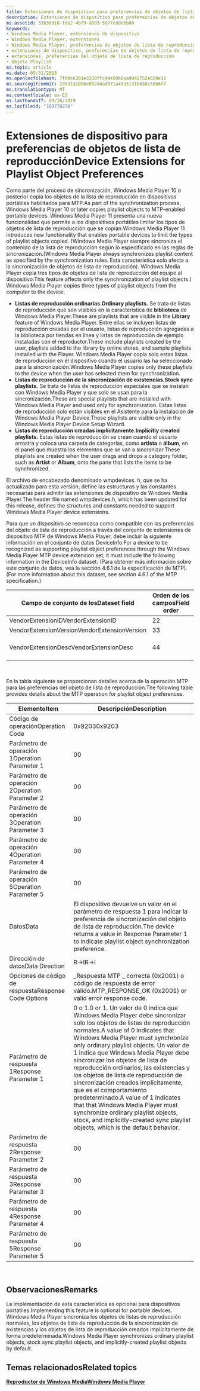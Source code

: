 ```yaml
---
title: Extensiones de dispositivo para preferencias de objetos de lista de reproducción
description: Extensiones de dispositivo para preferencias de objetos de lista de reproducción
ms.assetid: 33b3dd18-fda2-4bf9-a893-5d77cdde6b80
keywords:
- Windows Media Player, extensiones de dispositivo
- Windows Media Player, extensiones
- Windows Media Player, preferencias de objetos de lista de reproducción
- extensiones de dispositivo, preferencias de objetos de lista de reproducción
- extensiones, preferencias del objeto de lista de reproducción
- Objeto Playlist
ms.topic: article
ms.date: 05/31/2018
ms.openlocfilehash: 7fd9c6301e33307fc49e50b8aa9042752e020e32
ms.sourcegitcommit: 2d531328b6ed82d4ad971a45a5131b430c5866f7
ms.translationtype: MT
ms.contentlocale: es-ES
ms.lasthandoff: 09/16/2019
ms.locfileid: "103778270"
---
```

# <a name="device-extensions-for-playlist-object-preferences"></a><span data-ttu-id="c6113-109">Extensiones de dispositivo para preferencias de objetos de lista de reproducción</span><span class="sxs-lookup"><span data-stu-id="c6113-109">Device Extensions for Playlist Object Preferences</span></span>

<span data-ttu-id="c6113-110">Como parte del proceso de sincronización, Windows Media Player 10 o posterior copia los objetos de la lista de reproducción en dispositivos portátiles habilitados para MTP.</span><span class="sxs-lookup"><span data-stu-id="c6113-110">As part of the synchronization process, Windows Media Player 10 or later copies playlist objects to MTP-enabled portable devices.</span></span> <span data-ttu-id="c6113-111">Windows Media Player 11 presenta una nueva funcionalidad que permite a los dispositivos portátiles limitar los tipos de objetos de lista de reproducción que se copian.</span><span class="sxs-lookup"><span data-stu-id="c6113-111">Windows Media Player 11 introduces new functionality that enables portable devices to limit the types of playlist objects copied.</span></span> <span data-ttu-id="c6113-112">(Windows Media Player siempre sincroniza el contenido de la lista de reproducción según lo especificado en las reglas de sincronización.</span><span class="sxs-lookup"><span data-stu-id="c6113-112">(Windows Media Player always synchronizes playlist content as specified by the synchronization rules.</span></span> <span data-ttu-id="c6113-113">Esta característica solo afecta a la sincronización de objetos de lista de reproducción). Windows Media Player copia tres tipos de objetos de lista de reproducción del equipo al dispositivo:</span><span class="sxs-lookup"><span data-stu-id="c6113-113">This feature affects only the synchronization of playlist objects.) Windows Media Player copies three types of playlist objects from the computer to the device:</span></span>

-   <span data-ttu-id="c6113-114">**Listas de reproducción ordinarias.**</span><span class="sxs-lookup"><span data-stu-id="c6113-114">**Ordinary playlists.**</span></span> <span data-ttu-id="c6113-115">Se trata de listas de reproducción que son visibles en la característica de **biblioteca** de Windows Media Player.</span><span class="sxs-lookup"><span data-stu-id="c6113-115">These are playlists that are visible in the **Library** feature of Windows Media Player.</span></span> <span data-ttu-id="c6113-116">Entre ellas se incluyen listas de reproducción creadas por el usuario, listas de reproducción agregadas a la biblioteca por tiendas en línea y listas de reproducción de ejemplo instaladas con el reproductor.</span><span class="sxs-lookup"><span data-stu-id="c6113-116">These include playlists created by the user, playlists added to the library by online stores, and sample playlists installed with the Player.</span></span> <span data-ttu-id="c6113-117">Windows Media Player copia solo estas listas de reproducción en el dispositivo cuando el usuario las ha seleccionado para la sincronización.</span><span class="sxs-lookup"><span data-stu-id="c6113-117">Windows Media Player copies only these playlists to the device when the user has selected them for synchronization.</span></span>
-   <span data-ttu-id="c6113-118">**Listas de reproducción de la sincronización de existencias.**</span><span class="sxs-lookup"><span data-stu-id="c6113-118">**Stock sync playlists.**</span></span> <span data-ttu-id="c6113-119">Se trata de listas de reproducción especiales que se instalan con Windows Media Player y que solo se usan para la sincronización.</span><span class="sxs-lookup"><span data-stu-id="c6113-119">These are special playlists that are installed with Windows Media Player and used only for synchronization.</span></span> <span data-ttu-id="c6113-120">Estas listas de reproducción solo están visibles en el Asistente para la instalación de Windows Media Player Device.</span><span class="sxs-lookup"><span data-stu-id="c6113-120">These playlists are visible only in the Windows Media Player Device Setup Wizard.</span></span>
-   <span data-ttu-id="c6113-121">**Listas de reproducción creadas implícitamente.**</span><span class="sxs-lookup"><span data-stu-id="c6113-121">**Implicitly created playlists.**</span></span> <span data-ttu-id="c6113-122">Estas listas de reproducción se crean cuando el usuario arrastra y coloca una carpeta de categorías, como **artista** o **álbum**, en el panel que muestra los elementos que se van a sincronizar.</span><span class="sxs-lookup"><span data-stu-id="c6113-122">These playlists are created when the user drags and drops a category folder, such as **Artist** or **Album**, onto the pane that lists the items to be synchronized.</span></span>

<span data-ttu-id="c6113-123">El archivo de encabezado denominado wmpdevices. h, que se ha actualizado para esta versión, define las estructuras y las constantes necesarias para admitir las extensiones de dispositivo de Windows Media Player.</span><span class="sxs-lookup"><span data-stu-id="c6113-123">The header file named wmpdevices.h, which has been updated for this release, defines the structures and constants needed to support Windows Media Player device extensions.</span></span>

<span data-ttu-id="c6113-124">Para que un dispositivo se reconozca como compatible con las preferencias del objeto de lista de reproducción a través del conjunto de extensiones de dispositivo MTP de Windows Media Player, debe incluir la siguiente información en el conjunto de datos DeviceInfo.</span><span class="sxs-lookup"><span data-stu-id="c6113-124">For a device to be recognized as supporting playlist object preferences through the Windows Media Player MTP device extension set, it must include the following information in the DeviceInfo dataset.</span></span> <span data-ttu-id="c6113-125">(Para obtener más información sobre este conjunto de datos, vea la sección 4.6.1 de la especificación de MTP).</span><span class="sxs-lookup"><span data-stu-id="c6113-125">(For more information about this dataset, see section 4.6.1 of the MTP specification.)</span></span>



| <span data-ttu-id="c6113-126">Campo de conjunto de los</span><span class="sxs-lookup"><span data-stu-id="c6113-126">Dataset field</span></span>          | <span data-ttu-id="c6113-127">Orden de los campos</span><span class="sxs-lookup"><span data-stu-id="c6113-127">Field order</span></span> | <span data-ttu-id="c6113-128">Tipo de datos</span><span class="sxs-lookup"><span data-stu-id="c6113-128">Data type</span></span>  | <span data-ttu-id="c6113-129">Value</span><span class="sxs-lookup"><span data-stu-id="c6113-129">Value</span></span>                       |
|------------------------|-------------|------------|-----------------------------|
| <span data-ttu-id="c6113-130">VendorExtensionID</span><span class="sxs-lookup"><span data-stu-id="c6113-130">VendorExtensionID</span></span>      | <span data-ttu-id="c6113-131">2</span><span class="sxs-lookup"><span data-stu-id="c6113-131">2</span></span>           | <span data-ttu-id="c6113-132">**UINT32**</span><span class="sxs-lookup"><span data-stu-id="c6113-132">**UINT32**</span></span> | <span data-ttu-id="c6113-133">0x00000006</span><span class="sxs-lookup"><span data-stu-id="c6113-133">0x00000006</span></span>                  |
| <span data-ttu-id="c6113-134">VendorExtensionVersion</span><span class="sxs-lookup"><span data-stu-id="c6113-134">VendorExtensionVersion</span></span> | <span data-ttu-id="c6113-135">3</span><span class="sxs-lookup"><span data-stu-id="c6113-135">3</span></span>           | <span data-ttu-id="c6113-136">**UINT16**</span><span class="sxs-lookup"><span data-stu-id="c6113-136">**UINT16**</span></span> | <span data-ttu-id="c6113-137">0x0064 (100)</span><span class="sxs-lookup"><span data-stu-id="c6113-137">0x0064 (100)</span></span>                |
| <span data-ttu-id="c6113-138">VendorExtensionDesc</span><span class="sxs-lookup"><span data-stu-id="c6113-138">VendorExtensionDesc</span></span>    | <span data-ttu-id="c6113-139">4</span><span class="sxs-lookup"><span data-stu-id="c6113-139">4</span></span>           | <span data-ttu-id="c6113-140">**String**</span><span class="sxs-lookup"><span data-stu-id="c6113-140">**String**</span></span> | <span data-ttu-id="c6113-141">"microsoft.com/WMPPD: 11,0"</span><span class="sxs-lookup"><span data-stu-id="c6113-141">"microsoft.com/WMPPD: 11.0"</span></span> |



 

<span data-ttu-id="c6113-142">En la tabla siguiente se proporcionan detalles acerca de la operación MTP para las preferencias del objeto de lista de reproducción.</span><span class="sxs-lookup"><span data-stu-id="c6113-142">The following table provides details about the MTP operation for playlist object preferences.</span></span>



| <span data-ttu-id="c6113-143">Elemento</span><span class="sxs-lookup"><span data-stu-id="c6113-143">Item</span></span>                  | <span data-ttu-id="c6113-144">Descripción</span><span class="sxs-lookup"><span data-stu-id="c6113-144">Description</span></span>                                                                                                                                                                                                                                                                                     |
|-----------------------|-------------------------------------------------------------------------------------------------------------------------------------------------------------------------------------------------------------------------------------------------------------------------------------------------|
| <span data-ttu-id="c6113-145">Código de operación</span><span class="sxs-lookup"><span data-stu-id="c6113-145">Operation Code</span></span>        | <span data-ttu-id="c6113-146">0x9203</span><span class="sxs-lookup"><span data-stu-id="c6113-146">0x9203</span></span>                                                                                                                                                                                                                                                                                          |
| <span data-ttu-id="c6113-147">Parámetro de operación 1</span><span class="sxs-lookup"><span data-stu-id="c6113-147">Operation Parameter 1</span></span> | <span data-ttu-id="c6113-148">0</span><span class="sxs-lookup"><span data-stu-id="c6113-148">0</span></span>                                                                                                                                                                                                                                                                                               |
| <span data-ttu-id="c6113-149">Parámetro de operación 2</span><span class="sxs-lookup"><span data-stu-id="c6113-149">Operation Parameter 2</span></span> | <span data-ttu-id="c6113-150">0</span><span class="sxs-lookup"><span data-stu-id="c6113-150">0</span></span>                                                                                                                                                                                                                                                                                               |
| <span data-ttu-id="c6113-151">Parámetro de operación 3</span><span class="sxs-lookup"><span data-stu-id="c6113-151">Operation Parameter 3</span></span> | <span data-ttu-id="c6113-152">0</span><span class="sxs-lookup"><span data-stu-id="c6113-152">0</span></span>                                                                                                                                                                                                                                                                                               |
| <span data-ttu-id="c6113-153">Parámetro de operación 4</span><span class="sxs-lookup"><span data-stu-id="c6113-153">Operation Parameter 4</span></span> | <span data-ttu-id="c6113-154">0</span><span class="sxs-lookup"><span data-stu-id="c6113-154">0</span></span>                                                                                                                                                                                                                                                                                               |
| <span data-ttu-id="c6113-155">Parámetro de operación 5</span><span class="sxs-lookup"><span data-stu-id="c6113-155">Operation Parameter 5</span></span> | <span data-ttu-id="c6113-156">0</span><span class="sxs-lookup"><span data-stu-id="c6113-156">0</span></span>                                                                                                                                                                                                                                                                                               |
| <span data-ttu-id="c6113-157">Datos</span><span class="sxs-lookup"><span data-stu-id="c6113-157">Data</span></span>                  | <span data-ttu-id="c6113-158">El dispositivo devuelve un valor en el parámetro de respuesta 1 para indicar la preferencia de sincronización del objeto de lista de reproducción.</span><span class="sxs-lookup"><span data-stu-id="c6113-158">The device returns a value in Response Parameter 1 to indicate playlist object synchronization preference.</span></span>                                                                                                                                                                                      |
| <span data-ttu-id="c6113-159">Dirección de datos</span><span class="sxs-lookup"><span data-stu-id="c6113-159">Data Direction</span></span>        | <span data-ttu-id="c6113-160">R->I</span><span class="sxs-lookup"><span data-stu-id="c6113-160">R->I</span></span>                                                                                                                                                                                                                                                                                         |
| <span data-ttu-id="c6113-161">Opciones de código de respuesta</span><span class="sxs-lookup"><span data-stu-id="c6113-161">Response Code Options</span></span> | <span data-ttu-id="c6113-162">\_Respuesta MTP \_ correcta (0x2001) o código de respuesta de error válido.</span><span class="sxs-lookup"><span data-stu-id="c6113-162">MTP\_RESPONSE\_OK (0x2001) or valid error response code.</span></span>                                                                                                                                                                                                                                        |
| <span data-ttu-id="c6113-163">Parámetro de respuesta 1</span><span class="sxs-lookup"><span data-stu-id="c6113-163">Response Parameter 1</span></span>  | <span data-ttu-id="c6113-164">0 o 1.</span><span class="sxs-lookup"><span data-stu-id="c6113-164">0 or 1.</span></span> <span data-ttu-id="c6113-165">Un valor de 0 indica que Windows Media Player debe sincronizar solo los objetos de listas de reproducción normales.</span><span class="sxs-lookup"><span data-stu-id="c6113-165">A value of 0 indicates that Windows Media Player must synchronize only ordinary playlist objects.</span></span> <span data-ttu-id="c6113-166">Un valor de 1 indica que Windows Media Player debe sincronizar los objetos de lista de reproducción ordinarios, las existencias y los objetos de lista de reproducción de sincronización creados implícitamente, que es el comportamiento predeterminado.</span><span class="sxs-lookup"><span data-stu-id="c6113-166">A value of 1 indicates that that Windows Media Player must synchronize ordinary playlist objects, stock, and implicitly-created sync playlist objects, which is the default behavior.</span></span> |
| <span data-ttu-id="c6113-167">Parámetro de respuesta 2</span><span class="sxs-lookup"><span data-stu-id="c6113-167">Response Parameter 2</span></span>  | <span data-ttu-id="c6113-168">0</span><span class="sxs-lookup"><span data-stu-id="c6113-168">0</span></span>                                                                                                                                                                                                                                                                                               |
| <span data-ttu-id="c6113-169">Parámetro de respuesta 3</span><span class="sxs-lookup"><span data-stu-id="c6113-169">Response Parameter 3</span></span>  | <span data-ttu-id="c6113-170">0</span><span class="sxs-lookup"><span data-stu-id="c6113-170">0</span></span>                                                                                                                                                                                                                                                                                               |
| <span data-ttu-id="c6113-171">Parámetro de respuesta 4</span><span class="sxs-lookup"><span data-stu-id="c6113-171">Response Parameter 4</span></span>  | <span data-ttu-id="c6113-172">0</span><span class="sxs-lookup"><span data-stu-id="c6113-172">0</span></span>                                                                                                                                                                                                                                                                                               |
| <span data-ttu-id="c6113-173">Parámetro de respuesta 5</span><span class="sxs-lookup"><span data-stu-id="c6113-173">Response Parameter 5</span></span>  | <span data-ttu-id="c6113-174">0</span><span class="sxs-lookup"><span data-stu-id="c6113-174">0</span></span>                                                                                                                                                                                                                                                                                               |



 

## <a name="remarks"></a><span data-ttu-id="c6113-175">Observaciones</span><span class="sxs-lookup"><span data-stu-id="c6113-175">Remarks</span></span>

<span data-ttu-id="c6113-176">La implementación de esta característica es opcional para dispositivos portátiles.</span><span class="sxs-lookup"><span data-stu-id="c6113-176">Implementing this feature is optional for portable devices.</span></span> <span data-ttu-id="c6113-177">Windows Media Player sincroniza los objetos de listas de reproducción normales, los objetos de lista de reproducción de la sincronización de existencias y los objetos de lista de reproducción creados implícitamente de forma predeterminada.</span><span class="sxs-lookup"><span data-stu-id="c6113-177">Windows Media Player synchronizes ordinary playlist objects, stock sync playlist objects, and implicitly-created playlist objects by default.</span></span>

## <a name="related-topics"></a><span data-ttu-id="c6113-178">Temas relacionados</span><span class="sxs-lookup"><span data-stu-id="c6113-178">Related topics</span></span>

<dl> <dt>

[<span data-ttu-id="c6113-179">**Reproductor de Windows Media**</span><span class="sxs-lookup"><span data-stu-id="c6113-179">**Windows Media Player**</span></span>](windows-media-player.md)
</dt> </dl>

 

 




